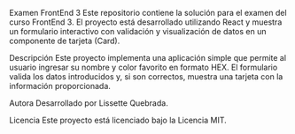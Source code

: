 Examen FrontEnd 3
Este repositorio contiene la solución para el examen del curso FrontEnd 3. El proyecto está desarrollado utilizando React y muestra un formulario interactivo con validación y visualización de datos en un componente de tarjeta (Card).

Descripción
Este proyecto implementa una aplicación simple que permite al usuario ingresar su nombre y color favorito en formato HEX. El formulario valida los datos introducidos y, si son correctos, muestra una tarjeta con la información proporcionada.

Autora
Desarrollado por Lissette Quebrada.

Licencia
Este proyecto está licenciado bajo la Licencia MIT.